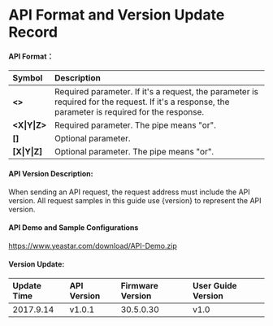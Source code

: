 # API Format and Version Update Record

#### **API Format：**

| **Symbol** | **Description** |
| :--- | :--- |
| **&lt;&gt;** | Required parameter. If it's a request, the parameter is required for the request. If it's a response, the parameter is required for the response. |
| **&lt;X\|Y\|Z&gt;** | Required parameter. The pipe means "or". |
| **\[\]** | Optional parameter. |
| **\[X\|Y\|Z\]** | Optional parameter. The pipe means "or". |

#### 

#### API Version Description:

When sending an API request, the request address must include the API version. All request samples in this guide use {version} to represent the API version.

#### API Demo and Sample Configurations

 https://www.yeastar.com/download/API-Demo.zip

#### Version Update:

| **Update Time** | **API Version** | **Firmware Version** | **User Guide Version** |
| :--- | :--- | :--- | :--- |
| 2017.9.14 | v1.0.1 | 30.5.0.30 | v1.0 |



